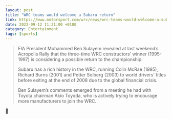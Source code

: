 ```yaml
--- 
layout: post 
title: "WRC teams would welcome a Subaru return" 
link: https://www.motorsport.com/wrc/news/wrc-teams-would-welcome-a-subaru-return/10518947/
date: 2023-09-12 11:31:00 +0100 
category: Entertainment 
tags: [sports]
--- 
```


>FIA President Mohammed Ben Sulayem revealed at last weekend’s Acropolis Rally that the three-time WRC constructors’ winner (1995-1997) is considering a possible return to the championship.
>
>Subaru has a rich history in the WRC, running Colin McRae (1995), Richard Burns (2001) and Petter Solberg (2003) to world drivers' titles before exiting at the end of 2008 due to the global financial crisis.
>
>Ben Sulayem’s comments emerged from a meeting he had with Toyota chairman Akio Toyoda, who is actively trying to encourage more manufacturers to join the WRC.

🙏
